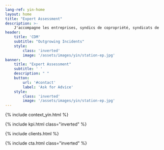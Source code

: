 ```yaml
---
lang-ref: yin-home
layout: home
title: "Expert Assessment"
description: >-
    J'accompagne les entreprises, syndics de copropriété, syndicats de copropriétaires, particuliers, de l'identification du désordre jusqu'à la solution interne ou externe (amiable / judiciaire) dans le cas où la responsabilité d'un tiers pourrait être recherchée.
header:
    title: 'CDM'
    subtitle: "Outgrowing Incidents"
    style:
        class: 'inverted'
        image: '/assets/images/yin/station-ep.jpg'
banner:
    title: "Expert Assessment"
    subtitle: ' '
    description: " "
    button:
        url: '#contact'
        label: 'Ask for Advice'
    style:
        class: 'inverted'
        image: '/assets/images/yin/station-ep.jpg'
---
```


{% include context_yin.html %}

{% include kpi.html class="inverted" %}

{% include clients.html %}

{% include cta.html class="inverted" %}
